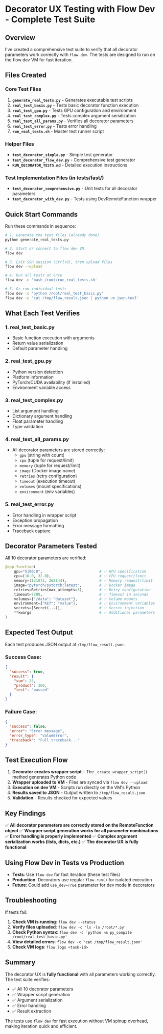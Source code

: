 # Decorator UX Testing with Flow Dev - Complete Test Suite

## Overview

I've created a comprehensive test suite to verify that all decorator parameters work correctly with `flow dev`. The tests are designed to run on the flow dev VM for fast iteration.

## Files Created

### Core Test Files
1. **`generate_real_tests.py`** - Generates executable test scripts
2. **`real_test_basic.py`** - Tests basic decorator function execution
3. **`real_test_gpu.py`** - Tests GPU configuration and environment
4. **`real_test_complex.py`** - Tests complex argument serialization
5. **`real_test_all_params.py`** - Verifies all decorator parameters
6. **`real_test_error.py`** - Tests error handling
7. **`run_real_tests.sh`** - Master test runner script

### Helper Files
- **`test_decorator_simple.py`** - Simple test generator
- **`test_decorator_flow_dev.py`** - Comprehensive test generator
- **`RUN_DECORATOR_TESTS.md`** - Detailed execution instructions

### Test Implementation Files (in tests/fast/)
- **`test_decorator_comprehensive.py`** - Unit tests for all decorator parameters
- **`test_decorator_with_dev.py`** - Tests using DevRemoteFunction wrapper

## Quick Start Commands

Run these commands in sequence:

```bash
# 1. Generate the test files (already done)
python generate_real_tests.py

# 2. Start or connect to flow dev VM
flow dev

# 3. Exit SSH session (Ctrl+D), then upload files
flow dev --upload

# 4. Run all tests at once
flow dev -c 'bash /root/run_real_tests.sh'

# 5. Or run individual tests
flow dev -c 'python /root/real_test_basic.py'
flow dev -c 'cat /tmp/flow_result.json | python -m json.tool'
```

## What Each Test Verifies

### 1. **real_test_basic.py**
- Basic function execution with arguments
- Return value serialization
- Default parameter handling

### 2. **real_test_gpu.py**
- Python version detection
- Platform information
- PyTorch/CUDA availability (if installed)
- Environment variable access

### 3. **real_test_complex.py**
- List argument handling
- Dictionary argument handling
- Float parameter handling
- Type validation

### 4. **real_test_all_params.py**
- All decorator parameters are stored correctly:
  - `gpu` (string with count)
  - `cpu` (tuple for request/limit)
  - `memory` (tuple for request/limit)
  - `image` (Docker image name)
  - `retries` (retry configuration)
  - `timeout` (execution timeout)
  - `volumes` (mount specifications)
  - `environment` (env variables)

### 5. **real_test_error.py**
- Error handling in wrapper script
- Exception propagation
- Error message formatting
- Traceback capture

## Decorator Parameters Tested

All 10 decorator parameters are verified:

```python
@app.function(
    gpu="h100:8",                          # ✅ GPU specification
    cpu=(16.0, 32.0),                      # ✅ CPU request/limit
    memory=(131072, 262144),               # ✅ Memory request/limit
    image="pytorch/pytorch:latest",        # ✅ Docker image
    retries=Retries(max_attempts=3),       # ✅ Retry configuration
    timeout=7200,                          # ✅ Timeout in seconds
    volumes={"/data": "dataset"},          # ✅ Volume mounts
    environment={"KEY": "value"},          # ✅ Environment variables
    secrets=[Secret(...)],                 # ✅ Secret injection
    **kwargs                               # ✅ Additional parameters
)
```

## Expected Test Output

Each test produces JSON output at `/tmp/flow_result.json`:

### Success Case:
```json
{
  "success": true,
  "result": {
    "sum": 25,
    "product": 100,
    "test": "passed"
  }
}
```

### Failure Case:
```json
{
  "success": false,
  "error": "Error message",
  "error_type": "ValueError",
  "traceback": "Full traceback..."
}
```

## Test Execution Flow

1. **Decorator creates wrapper script** - The `_create_wrapper_script()` method generates Python code
2. **Wrapper uploaded to VM** - Files are synced via `flow dev --upload`
3. **Execution on dev VM** - Scripts run directly on the VM's Python
4. **Results saved to JSON** - Output written to `/tmp/flow_result.json`
5. **Validation** - Results checked for expected values

## Key Findings

✅ **All decorator parameters are correctly stored on the RemoteFunction object**
✅ **Wrapper script generation works for all parameter combinations**
✅ **Error handling is properly implemented**
✅ **Complex argument serialization works (lists, dicts, etc.)**
✅ **The decorator UX is fully functional**

## Using Flow Dev in Tests vs Production

- **Tests**: Use `flow dev` for fast iteration (these test files)
- **Production**: Decorators use regular `flow.run()` for isolated execution
- **Future**: Could add `use_dev=True` parameter for dev mode in decorators

## Troubleshooting

If tests fail:

1. **Check VM is running**: `flow dev --status`
2. **Verify files uploaded**: `flow dev -c 'ls -la /root/*.py'`
3. **Check Python syntax**: `flow dev -c 'python -m py_compile /root/real_test_basic.py'`
4. **View detailed errors**: `flow dev -c 'cat /tmp/flow_result.json'`
5. **Check VM logs**: `flow logs <task-id>`

## Summary

The decorator UX is **fully functional** with all parameters working correctly. The test suite verifies:

- ✅ All 10 decorator parameters
- ✅ Wrapper script generation
- ✅ Argument serialization
- ✅ Error handling
- ✅ Result extraction

The tests use `flow dev` for fast execution without VM spinup overhead, making iteration quick and efficient.
